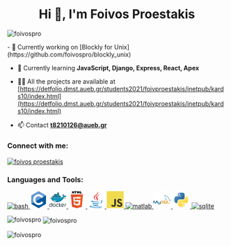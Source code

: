 <h1 align="center">Hi 👋, I'm Foivos Proestakis</h1>

<p align="left"> <img src="https://komarev.com/ghpvc/?username=foivospro&label=Profile%20views&color=0e75b6&style=flat" alt="foivospro" /> </p>
- 🔭 Currently working on [Blockly for Unix](https://github.com/foivospro/blockly_unix)

- 🌱 Currently learning **JavaScript, Django, Express, React, Apex**

- 👨‍💻 All the projects are available at [https://detfolio.dmst.aueb.gr/students2021/foivproestakis/inetpub/kards10/index.html](https://detfolio.dmst.aueb.gr/students2021/foivproestakis/inetpub/kards10/index.html)

- 📫 Contact **t8210126@aueb.gr**

<h3 align="left">Connect with me:</h3>
<p align="left">
<a href="https://www.linkedin.com/in/foivos-proestakis" target="blank"><img align="center" src="https://raw.githubusercontent.com/rahuldkjain/github-profile-readme-generator/master/src/images/icons/Social/linked-in-alt.svg" alt="foivos proestakis" height="30" width="40" /></a>
</p>

<h3 align="left">Languages and Tools:</h3>
<p align="left"> <a href="https://www.gnu.org/software/bash/" target="_blank" rel="noreferrer"> <img src="https://www.vectorlogo.zone/logos/gnu_bash/gnu_bash-icon.svg" alt="bash" width="40" height="40"/> </a> <a href="https://www.cprogramming.com/" target="_blank" rel="noreferrer"> <img src="https://raw.githubusercontent.com/devicons/devicon/master/icons/c/c-original.svg" alt="c" width="40" height="40"/> </a> <a href="https://www.docker.com/" target="_blank" rel="noreferrer"> <img src="https://raw.githubusercontent.com/devicons/devicon/master/icons/docker/docker-original-wordmark.svg" alt="docker" width="40" height="40"/> </a> <a href="https://www.w3.org/html/" target="_blank" rel="noreferrer"> <img src="https://raw.githubusercontent.com/devicons/devicon/master/icons/html5/html5-original-wordmark.svg" alt="html5" width="40" height="40"/> </a> <a href="https://www.java.com" target="_blank" rel="noreferrer"> <img src="https://raw.githubusercontent.com/devicons/devicon/master/icons/java/java-original.svg" alt="java" width="40" height="40"/> </a> <a href="https://developer.mozilla.org/en-US/docs/Web/JavaScript" target="_blank" rel="noreferrer"> <img src="https://raw.githubusercontent.com/devicons/devicon/master/icons/javascript/javascript-original.svg" alt="javascript" width="40" height="40"/> </a> <a href="https://www.mathworks.com/" target="_blank" rel="noreferrer"> <img src="https://upload.wikimedia.org/wikipedia/commons/2/21/Matlab_Logo.png" alt="matlab" width="40" height="40"/> </a> <a href="https://www.mysql.com/" target="_blank" rel="noreferrer"> <img src="https://raw.githubusercontent.com/devicons/devicon/master/icons/mysql/mysql-original-wordmark.svg" alt="mysql" width="40" height="40"/> </a> <a href="https://www.python.org" target="_blank" rel="noreferrer"> <img src="https://raw.githubusercontent.com/devicons/devicon/master/icons/python/python-original.svg" alt="python" width="40" height="40"/> </a> <a href="https://www.sqlite.org/" target="_blank" rel="noreferrer"> <img src="https://www.vectorlogo.zone/logos/sqlite/sqlite-icon.svg" alt="sqlite" width="40" height="40"/> </a> </p>

<p><img align="left" src="https://github-readme-stats.vercel.app/api/top-langs?username=foivospro&show_icons=true&locale=en&layout=compact" alt="foivospro" /></p>

<p>&nbsp;<img align="center" src="https://github-readme-stats.vercel.app/api?username=foivospro&show_icons=true&locale=en" alt="foivospro" /></p>

<p><img align="center" src="https://github-readme-streak-stats.herokuapp.com/?user=foivospro&" alt="foivospro" /></p>
